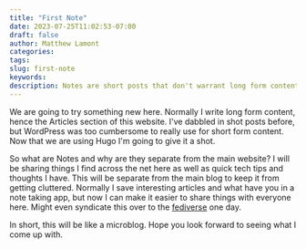```yaml
---
title: "First Note"
date: 2023-07-25T11:02:53-07:00
draft: false
author: Matthew Lamont
categories: 
tags:
slug: first-note
keywords:
description: Notes are short posts that don't warrant long form content.
---
```


We are going to try something new here. Normally I write long form content, hence the Articles section of this website. I've dabbled  in shot posts before, but WordPress was too cumbersome to really use for short form content. Now that we are using Hugo I'm going to give it a shot.

So what are Notes and why are they separate from the main website? I will be sharing things I find across the net here as well as quick tech tips and thoughts I have. This will be separate from the main blog to keep it from getting cluttered. Normally I save interesting articles and what have you in a note taking app, but now I can make it easier to share things with everyone here. Might even syndicate this over to the [fediverse](https://techtea.io/articles/2021/mastodon-gateway-to-the-fediverse/) one day.

In short, this will be like a microblog. Hope you look forward to seeing what I come up with.
